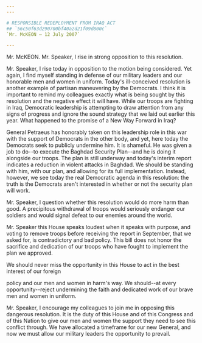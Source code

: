 ```yaml
---
---

# RESPONSIBLE REDEPLOYMENT FROM IRAQ ACT
## `56c50f63d290700bf40a2d21f09d800c`
`Mr. McKEON — 12 July 2007`

---
```



Mr. McKEON. Mr. Speaker, I rise in strong opposition to this 
resolution.

Mr. Speaker, I rise today in opposition to the motion being 
considered. Yet again, I find myself standing in defense of our 
military leaders and our honorable men and women in uniform. Today's 
ill-conceived resolution is another example of partisan maneuvering by 
the Democrats. I think it is important to remind my colleagues exactly 
what is being sought by this resolution and the negative effect it will 
have. While our troops are fighting in Iraq, Democratic leadership is 
attempting to draw attention from any signs of progress and ignore the 
sound strategy that we laid out earlier this year. What happened to the 
promise of a New Way Forward in Iraq?

General Petraeus has honorably taken on this leadership role in this 
war with the support of Democrats in the other body, and yet, here 
today the Democrats seek to publicly undermine him. It is shameful. He 
was given a job to do--to execute the Baghdad Security Plan--and he is 
doing it alongside our troops. The plan is still underway and today's 
interim report indicates a reduction in violent attacks in Baghdad. We 
should be standing with him, with our plan, and allowing for its full 
implementation. Instead, however, we see today the real Democratic 
agenda in this resolution: the truth is the Democrats aren't interested 
in whether or not the security plan will work.

Mr. Speaker, I question whether this resolution would do more harm 
than good. A precipitous withdrawal of troops would seriously endanger 
our soldiers and would signal defeat to our enemies around the world.

Mr. Speaker this House speaks loudest when it speaks with purpose, 
and voting to remove troops before receiving the report in September, 
that we asked for, is contradictory and bad policy. This bill does not 
honor the sacrifice and dedication of our troops who have fought to 
implement the plan we approved.

We should never miss the opportunity in this House to act in the best 
interest of our foreign


policy and our men and women in harm's way. We should--at every 
opportunity--reject undermining the faith and dedicated work of our 
brave men and women in uniform.

Mr. Speaker, I encourage my colleagues to join me in opposing this 
dangerous resolution. It is the duty of this House and of this Congress 
and of this Nation to give our men and women the support they need to 
see this conflict through. We have allocated a timeframe for our new 
General, and now we must allow our military leaders the opportunity to 
prevail.